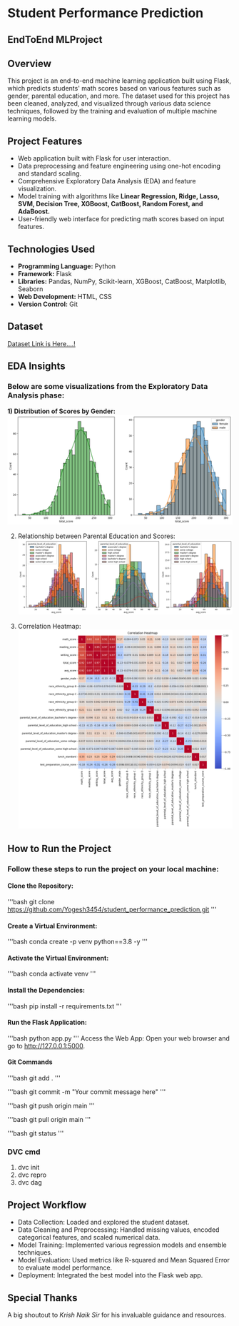# Student Performance Prediction
## EndToEnd MLProject

## Overview
This project is an end-to-end machine learning application built using Flask, which predicts students' math scores based on various features such as gender, parental education, and more. The dataset used for this project has been cleaned, analyzed, and visualized through various data science techniques, followed by the training and evaluation of multiple machine learning models.

## Project Features
- Web application built with Flask for user interaction.
- Data preprocessing and feature engineering using one-hot encoding and standard scaling.
- Comprehensive Exploratory Data Analysis (EDA) and feature visualization.
- Model training with algorithms like **Linear Regression, Ridge, Lasso, SVM, Decision Tree, XGBoost, CatBoost, Random Forest, and AdaBoost.**
- User-friendly web interface for predicting math scores based on input features.

## Technologies Used
- **Programming Language:** Python
- **Framework:** Flask
- **Libraries:** Pandas, NumPy, Scikit-learn, XGBoost, CatBoost, Matplotlib, Seaborn
- **Web Development:** HTML, CSS
- **Version Control:** Git

## Dataset
[Dataset Link is Here....!](https://github.com/Yogesh3454/student_performance_prediction/blob/main/notebook/student.csv)

## EDA Insights
### Below are some visualizations from the Exploratory Data Analysis phase:

**1) Distribution of Scores by Gender:**
![alt text](image2.png)

2) Relationship between Parental Education and Scores:
![alt text](image1.png)

3) Correlation Heatmap:
![alt text](image.png)

## How to Run the Project
### Follow these steps to run the project on your local machine:

#### Clone the Repository:

'''bash
git clone https://github.com/Yogesh3454/student_performance_prediction.git
'''

#### Create a Virtual Environment:

'''bash
conda create -p venv python==3.8 -y
'''

#### Activate the Virtual Environment:

'''bash
conda activate venv
'''

#### Install the Dependencies:

'''bash
pip install -r requirements.txt
'''

#### Run the Flask Application:

'''bash
python app.py
'''
Access the Web App: Open your web browser and go to http://127.0.0.1:5000.

#### Git Commands
'''bash
git add .
'''

'''bash
git commit -m "Your commit message here"
'''

'''bash
git push origin main
'''

'''bash
git pull origin main
'''

'''bash
git status
'''

### DVC cmd

1. dvc init
2. dvc repro
3. dvc dag


## Project Workflow
- Data Collection: Loaded and explored the student dataset.
- Data Cleaning and Preprocessing: Handled missing values, encoded categorical features, and scaled numerical data.
- Model Training: Implemented various regression models and ensemble techniques.
- Model Evaluation: Used metrics like R-squared and Mean Squared Error to evaluate model performance.
- Deployment: Integrated the best model into the Flask web app.

## Special Thanks
A big shoutout to *Krish Naik Sir* for his invaluable guidance and resources.
